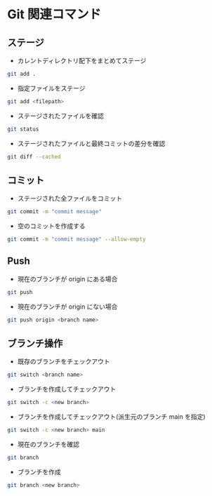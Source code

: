 # Git 関連コマンド

## ステージ

- カレントディレクトリ配下をまとめてステージ

```bash
git add .
```

- 指定ファイルをステージ

```bash
git add <filepath>
```

- ステージされたファイルを確認

```bash
git status
```

- ステージされたファイルと最終コミットの差分を確認

```bash
git diff --cached
```

## コミット

- ステージされた全ファイルをコミット

```bash
git commit -m "commit message"
```

- 空のコミットを作成する

```bash
git commit -m "commit message" --allow-empty
```

## Push

- 現在のブランチが origin にある場合

```bash
git push
```

- 現在のブランチが origin にない場合

```bash
git push origin <branch name>
```

## ブランチ操作

- 既存のブランチをチェックアウト

```bash
git switch <branch name>
```

- ブランチを作成してチェックアウト

```bash
git switch -c <new branch>
```

- ブランチを作成してチェックアウト(派生元のブランチ main を指定)

```bash
git switch -c <new branch> main
```

- 現在のブランチを確認

```bash
git branch
```

- ブランチを作成

```bash
git branch <new branch>
```
